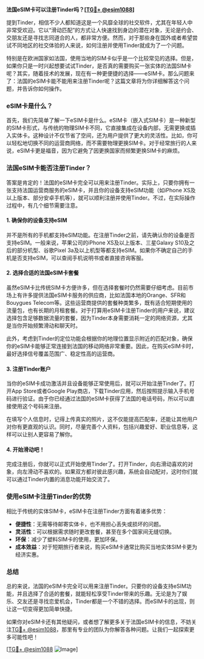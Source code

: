 **法国eSIM卡可以注册Tinder吗？[[TG💪+ @esim1088](https://t.me/s/esim1088)]**

提到Tinder，相信不少人都知道这是一个风靡全球的社交软件，尤其在年轻人中非常受欢迎。它以“滑动匹配”的方式让人快速找到身边的潜在对象，无论是约会、交朋友还是寻找志同道合的人，都非常方便。然而，对于那些身在国外或者希望尝试不同地区的社交体验的人来说，如何注册并使用Tinder就成为了一个问题。

特别是在欧洲国家如法国，使用当地的SIM卡似乎是一个比较常见的选择。但是，如果你只是一时兴起想要试试Tinder，是否真的需要购买一张实体的法国SIM卡呢？其实，随着技术的发展，现在有一种更便捷的选择——eSIM卡。那么问题来了：法国的eSIM卡能不能用来注册Tinder呢？这篇文章将为你详细解答这个问题，并告诉你如何操作。

### eSIM卡是什么？

首先，我们先简单了解一下eSIM卡是什么。eSIM卡（嵌入式SIM卡）是一种新型的SIM卡形式，与传统的物理SIM卡不同，它直接集成在设备内部，无需更换或插入实体卡。这种设计不仅节省了空间，还为用户提供了更大的灵活性。比如，你可以轻松地切换不同的运营商网络，而不需要物理更换SIM卡。对于经常旅行的人来说，eSIM卡更是福音，因为它避免了因更换国家而频繁更换SIM卡的麻烦。

### 法国eSIM卡能否注册Tinder？

答案是肯定的！法国的eSIM卡完全可以用来注册Tinder。实际上，只要你拥有一张支持法国运营商服务的eSIM卡，并且你的设备支持eSIM功能（如iPhone XS及以上版本、部分安卓手机等），就可以顺利注册并使用Tinder。不过，在实际操作过程中，有几个细节需要注意。

#### 1. 确保你的设备支持eSIM

并不是所有的手机都支持eSIM功能。在注册Tinder之前，请先确认你的设备是否支持eSIM。一般来说，苹果公司的iPhone XS及以上版本、三星Galaxy S10及之后的部分机型、谷歌Pixel 3a及以上机型等都支持eSIM。如果你不确定自己的手机是否支持eSIM，可以查阅手机说明书或者直接咨询客服。

#### 2. 选择合适的法国eSIM卡套餐

虽然eSIM卡比传统SIM卡方便许多，但在选择套餐时仍然需要仔细考虑。目前市场上有许多提供法国eSIM卡服务的供应商，比如法国本地的Orange、SFR和Bouygues Telecom等。这些运营商提供的套餐种类繁多，既有适合短期使用的流量包，也有长期的月租套餐。对于打算用eSIM卡注册Tinder的用户来说，建议选择包含足够数据流量的套餐，因为Tinder本身需要消耗一定的网络资源，尤其是当你开始频繁滑动和聊天时。

此外，考虑到Tinder的定位功能会根据你的地理位置显示附近的匹配对象，确保你的eSIM卡能够正常连接到法国的移动网络非常重要。因此，在购买eSIM卡时，最好选择信号覆盖范围广、稳定性高的运营商。

#### 3. 注册Tinder账户

当你的eSIM卡成功激活并且设备能够正常使用后，就可以开始注册Tinder了。打开App Store或者Google Play商店，下载Tinder应用，然后按照提示输入手机号码进行验证。由于你已经通过法国的eSIM卡获得了法国的电话号码，所以可以直接使用这个号码来注册。

在填写个人信息时，记得上传真实的照片，这不仅能提高匹配率，还能让其他用户对你有更直观的认识。同时，尽量完善个人资料，包括兴趣爱好、职业信息等，这样可以让别人更容易了解你。

#### 4. 开始滑动吧！

完成注册后，你就可以正式开始使用Tinder了。打开Tinder，向右滑动喜欢的对象，向左滑动不喜欢的。如果双方都对彼此感兴趣，系统会自动配对，这时你们就可以通过Tinder内置的消息功能开始交流了。

### 使用eSIM卡注册Tinder的优势

相比于传统的实体SIM卡，eSIM卡在注册Tinder方面有着诸多优势：

- **便捷性**：无需等待邮寄实体卡，也不用担心丢失或损坏的问题。
- **灵活性**：可以根据需求随时更改套餐，甚至在多个国家间无缝切换。
- **环保**：减少了塑料SIM卡的使用，更加环保。
- **成本效益**：对于短期旅行者来说，购买eSIM卡通常比购买当地实体SIM卡更为经济实惠。

### 总结

总的来说，法国的eSIM卡完全可以用来注册Tinder。只要你的设备支持eSIM功能，并且选择了合适的套餐，就能轻松享受Tinder带来的乐趣。无论是为了娱乐、交友还是寻找恋爱机会，Tinder都是一个不错的选择。而eSIM卡的出现，则让这一切变得更加简单快捷。

如果你对eSIM卡还有其他疑问，或者想了解更多关于法国eSIM卡的信息，不妨关注[TG💪+ @esim1088](https://t.me/s/esim1088)，那里有专业的团队为你解答各种问题。让我们一起探索更多可能性吧！

[[TG💪+ @esim1088](https://t.me/s/esim1088) ![Image](https://i.postimg.cc/4NQfJmqS/Snipaste-2025-05-13-00-14-12.png)]